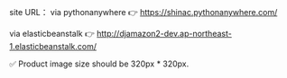 site URL：
via pythonanywhere
👉 https://shinac.pythonanywhere.com/

via elasticbeanstalk
👉 http://djamazon2-dev.ap-northeast-1.elasticbeanstalk.com/

✅ Product image size should be 320px * 320px.